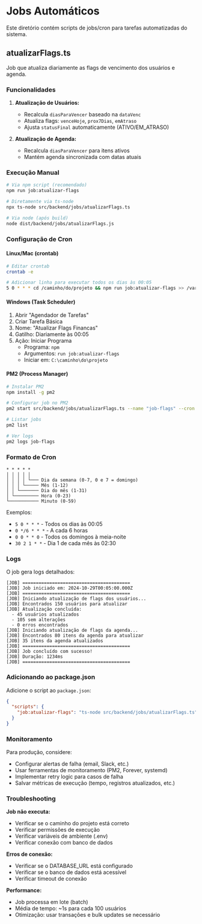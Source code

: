 # Jobs Automáticos

Este diretório contém scripts de jobs/cron para tarefas automatizadas do sistema.

## atualizarFlags.ts

Job que atualiza diariamente as flags de vencimento dos usuários e agenda.

### Funcionalidades

1. **Atualização de Usuários:**
   - Recalcula `diasParaVencer` baseado na `dataVenc`
   - Atualiza flags: `venceHoje`, `prox7Dias`, `emAtraso`
   - Ajusta `statusFinal` automaticamente (ATIVO/EM_ATRASO)

2. **Atualização de Agenda:**
   - Recalcula `diasParaVencer` para itens ativos
   - Mantém agenda sincronizada com datas atuais

### Execução Manual

```bash
# Via npm script (recomendado)
npm run job:atualizar-flags

# Diretamente via ts-node
npx ts-node src/backend/jobs/atualizarFlags.ts

# Via node (após build)
node dist/backend/jobs/atualizarFlags.js
```

### Configuração de Cron

#### Linux/Mac (crontab)

```bash
# Editar crontab
crontab -e

# Adicionar linha para executar todos os dias às 00:05
5 0 * * * cd /caminho/do/projeto && npm run job:atualizar-flags >> /var/log/financas-job.log 2>&1
```

#### Windows (Task Scheduler)

1. Abrir "Agendador de Tarefas"
2. Criar Tarefa Básica
3. Nome: "Atualizar Flags Financas"
4. Gatilho: Diariamente às 00:05
5. Ação: Iniciar Programa
   - Programa: `npm`
   - Argumentos: `run job:atualizar-flags`
   - Iniciar em: `C:\caminho\do\projeto`

#### PM2 (Process Manager)

```bash
# Instalar PM2
npm install -g pm2

# Configurar job no PM2
pm2 start src/backend/jobs/atualizarFlags.ts --name "job-flags" --cron "5 0 * * *" --no-autorestart

# Listar jobs
pm2 list

# Ver logs
pm2 logs job-flags
```

### Formato de Cron

```
* * * * *
│ │ │ │ │
│ │ │ │ └─── Dia da semana (0-7, 0 e 7 = domingo)
│ │ │ └───── Mês (1-12)
│ │ └─────── Dia do mês (1-31)
│ └───────── Hora (0-23)
└─────────── Minuto (0-59)
```

Exemplos:
- `5 0 * * *` - Todos os dias às 00:05
- `0 */6 * * *` - A cada 6 horas
- `0 0 * * 0` - Todos os domingos à meia-noite
- `30 2 1 * *` - Dia 1 de cada mês às 02:30

### Logs

O job gera logs detalhados:

```
[JOB] ========================================
[JOB] Job iniciado em: 2024-10-29T00:05:00.000Z
[JOB] ========================================
[JOB] Iniciando atualização de flags dos usuários...
[JOB] Encontrados 150 usuários para atualizar
[JOB] Atualização concluída:
  - 45 usuários atualizados
  - 105 sem alterações
  - 0 erros encontrados
[JOB] Iniciando atualização de flags da agenda...
[JOB] Encontrados 80 itens da agenda para atualizar
[JOB] 35 itens da agenda atualizados
[JOB] ========================================
[JOB] Job concluído com sucesso!
[JOB] Duração: 1234ms
[JOB] ========================================
```

### Adicionando ao package.json

Adicione o script ao `package.json`:

```json
{
  "scripts": {
    "job:atualizar-flags": "ts-node src/backend/jobs/atualizarFlags.ts"
  }
}
```

### Monitoramento

Para produção, considere:
- Configurar alertas de falha (email, Slack, etc.)
- Usar ferramentas de monitoramento (PM2, Forever, systemd)
- Implementar retry logic para casos de falha
- Salvar métricas de execução (tempo, registros atualizados, etc.)

### Troubleshooting

**Job não executa:**
- Verificar se o caminho do projeto está correto
- Verificar permissões de execução
- Verificar variáveis de ambiente (.env)
- Verificar conexão com banco de dados

**Erros de conexão:**
- Verificar se o DATABASE_URL está configurado
- Verificar se o banco de dados está acessível
- Verificar timeout de conexão

**Performance:**
- Job processa em lote (batch)
- Média de tempo: ~1s para cada 100 usuários
- Otimização: usar transações e bulk updates se necessário
